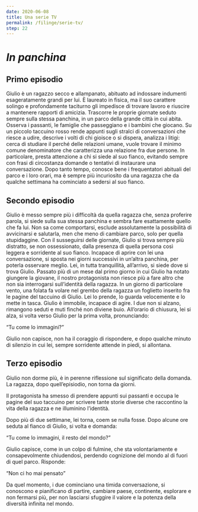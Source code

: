 ```yaml
---
date: 2020-06-08
title: Una serie TV
permalink: /filinge/serie-tv/
step: 22
---
```

# <cite>In panchina</cite>

## Primo episodio

Giulio è un ragazzo secco e allampanato, abituato ad indossare indumenti esageratamente grandi per lui. È laureato in fisica, ma il suo carattere solingo e profondamente taciturno gli impedisce di trovare lavoro e riuscire a mantenere rapporti di amicizia. Trascorre le proprie giornate seduto sempre sulla stessa panchina, in un parco della grande città in cui abita. Osserva i passanti, le famiglie che passeggiano e i bambini che giocano. Su un piccolo taccuino rosso rende appunti sugli stralci di conversazioni che riesce a udire, descrive i volti di chi gioisce o si dispera, analizza i litigi: cerca di studiare il perché delle relazioni umane, vuole trovare il minimo comune denominatore che caratterizza una relazione fra due persone. In particolare, presta attenzione a chi si siede al suo fianco, evitando sempre con frasi di circostanza domande o tentativi di instaurare una conversazione. Dopo tanto tempo, conosce bene i frequentatori abituali del parco e i loro orari, ma è sempre più incuriosito da una ragazza che da qualche settimana ha cominciato a sedersi al suo fianco.

## Secondo episodio

Giulio è messo sempre più i difficoltà da quella ragazza che, senza proferire parola, si siede sulla sua stessa panchina e sembra fare esattamente quello che fa lui. Non sa come comportarsi, esclude assolutamente la possibilità di avvicinarsi e salutarla, men che meno di cambiare parco, solo per quella stupidaggine. Con il susseguirsi delle giornate, Giulio si trova sempre più distratto, se non ossessionato, dalla presenza di quella persona così leggera e sorridente al suo fianco. Incapace di aprire con lei una conversazione, si sposta nei giorni successivi in un’altra panchina, per poterla osservare meglio. Lei, in tutta tranquillità, all’arrivo, si siede dove si trova Giulio. Passato più di un mese dal primo giorno in cui Giulio ha notato giungere la giovane, il nostro protagonista non riesce più a fare altro che non sia interrogarsi sull’identità della ragazza. In un giorno di particolare vento, una folata fa volare nel grembo della ragazza un foglietto inserito fra le pagine del taccuino di Giulio. Lei lo prende, lo guarda velocemente e lo mette in tasca. Giulio è immobile, incapace di agire. I due non si alzano, rimangono seduti e muti finché non diviene buio. All’orario di chiusura, lei si alza, si volta verso Giulio per la prima volta, pronunciando:

<q>Tu come lo immagini?</q>

Giulio non capisce, non ha il coraggio di rispondere, e dopo qualche minuto di silenzio in cui lei, sempre sorridente attende in piedi, si allontana.

## Terzo episodio

Giulio non dorme più, è in perenne riflessione sul significato della domanda. La ragazza, dopo quell’episiodio, non torna da giorni.

Il protagonista ha smesso di prendere appunti sui passanti e occupa le pagine del suo taccuino per scrivere tante storie diverse che raccontino la vita della ragazza e ne illuminino l’identità.

Dopo più di due settimane, lei torna, coem se nulla fosse. Dopo alcune ore seduta al fianco di Giulio, si volta e domanda:

<q>Tu come lo immagini, il resto del mondo?</q>

Giulio capisce, come in un colpo di fulmine, che sta volontariamente e consapevolmente chiudendosi, perdendo cognizione del mondo al di fuori di quel parco. Risponde:

<q>Non ci ho mai pensato</q>

Da quel momento, i due cominciano una timida conversazione, si conoscono e pianificano di partire, cambiare paese, continente, esplorare e non fermarsi più, per non lasciarsi sfuggire il valore e la potenza della diversità infinita nel mondo.

